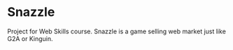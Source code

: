 # Snazzle
Project for Web Skills course.
Snazzle is a game selling web market just like G2A or Kinguin.
